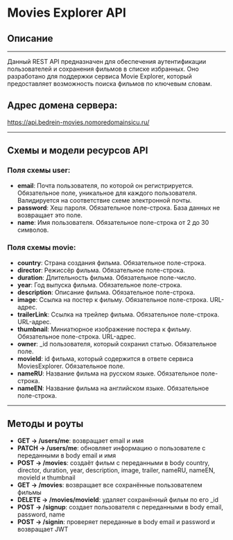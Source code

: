 # Movies Explorer API

## Описание
______________________________________________________________

Данный REST API предназначен для обеспечения аутентификации пользователей и сохранения фильмов в списке избранных. Оно разработано для поддержки сервиса Movie Explorer, который предоставляет возможность поиска фильмов по ключевым словам.

## Адрес домена сервера:

https://api.bedrein-movies.nomoredomainsicu.ru/

____________________________________________________________________________
## Схемы и модели ресурсов API
### Поля схемы user:
- **email**: Почта пользователя, по которой он регистрируется. Обязательное поле, уникальное для каждого пользователя. Валидируется на соответствие схеме электронной почты.
- **password**: Хеш пароля. Обязательное поле-строка. База данных не возвращает это поле.
- **name**: Имя пользователя. Обязательное поле-строка от 2 до 30 символов.
### Поля схемы movie:
- **country**: Страна создания фильма. Обязательное поле-строка.
- **director**: Режиссёр фильма. Обязательное поле-строка.
- **duration**: Длительность фильма. Обязательное поле-число.
- **year**: Год выпуска фильма. Обязательное поле-строка.
- **description**: Описание фильма. Обязательное поле-строка.
- **image**: Ссылка на постер к фильму. Обязательное поле-строка. URL-адрес.
- **trailerLink**: Ссылка на трейлер фильма. Обязательное поле-строка. URL-адрес.
- **thumbnail**: Миниатюрное изображение постера к фильму. Обязательное поле-строка. URL-адрес.
- **owner**: _id пользователя, который сохранил статью. Обязательное поле.
- **movieId**: id фильма, который содержится в ответе сервиса MoviesExplorer. Обязательное поле.
- **nameRU**: Название фильма на русском языке. Обязательное поле-строка.
- **nameEN**: Название фильма на английском языке. Обязательное поле-строка.
_________________
## Методы и роуты
- **GET -> /users/me**:	возвращает email и имя
- **PATCH -> /users/me**:	обновляет информацию о пользователе с переданными в body email и имя
- **POST -> /movies**:	создаёт фильм с переданными в body country, director, duration, year, description, image, trailer, nameRU, nameEN, movieId и thumbnail
- **GET -> /movies**:	возвращает все сохранённые пользователем фильмы
- **DELETE -> /movies/movieId**:	удаляет сохранённый фильм по его _id
- **POST -> /signup**:	создает пользователя с переданными в body email, password, name
- **POST -> /signin**:	проверяет переданные в body email и password и возвращает JWT
